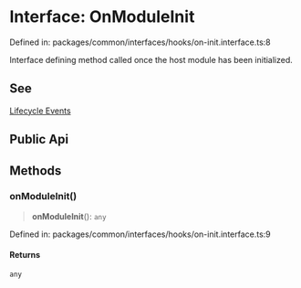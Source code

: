# Interface: OnModuleInit

Defined in: packages/common/interfaces/hooks/on-init.interface.ts:8

Interface defining method called once the host module has been initialized.

## See

[Lifecycle Events](https://docs.nestjs.com/fundamentals/lifecycle-events)

## Public Api

## Methods

### onModuleInit()

> **onModuleInit**(): `any`

Defined in: packages/common/interfaces/hooks/on-init.interface.ts:9

#### Returns

`any`
